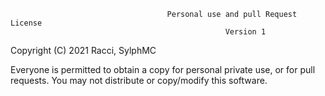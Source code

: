                                        Personal use and pull Request License
                                                    Version 1

 Copyright (C) 2021 Racci, SylphMC


 Everyone is permitted to obtain a copy for personal private use,
 or for pull requests. You may not distribute or copy/modify this
 software.
